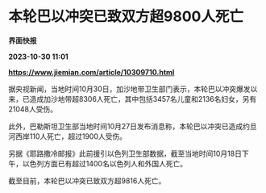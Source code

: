# 本轮巴以冲突已致双方超9800人死亡
**界面快报**

**2023-10-30 11:01**

**https://www.jiemian.com/article/10309710.html**

据央视新闻，当地时间10月30日，加沙地带卫生部门表示，本轮巴以冲突爆发以来，已造成加沙地带超8306人死亡，其中包括3457名儿童和2136名妇女，另有21048人受伤。

此外，巴勒斯坦卫生部当地时间10月27日发布消息称，本轮巴以冲突已造成约旦河西岸110人死亡，超过1900人受伤。

另据《耶路撒冷邮报》此前援引以色列卫生部数据，截至当地时间10月18日下午，以色列方面已有超过1400名以色列人和外国人死亡。

截至目前，本轮巴以冲突已致双方超9816人死亡。